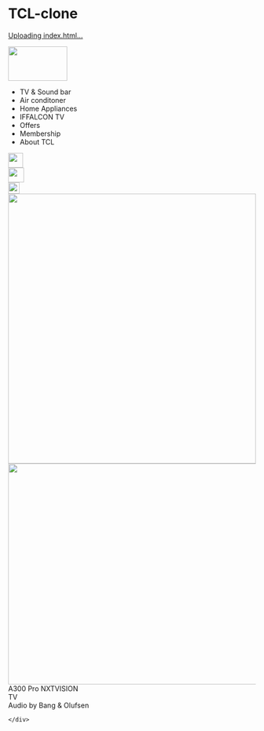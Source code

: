 # TCL-clone
[Uploading index.html…]()
<!DOCTYPE html>
<html lang="en">
<head>
    <meta charset="UTF-8">
    <meta name="viewport" content="width=device-width, initial-scale=1.0">
    <title>TCL Pakistan | LED TV | DC Inverter</title>
    <link rel="icon" href="assets/tcl logo.ico" >
   <link rel="stylesheet" href="style.css">
</head>
<body>
    <div class="main">
    <div class="box1">
      <img src="assets/tcl logo - Copy1.png" height="70px" width="120px">
    </div>
    <div >
      <ul>
        <li>TV & Sound bar</li>
        <li>Air conditoner</li>
        <li>Home Appliances</li>
        <li>IFFALCON TV</li>
        <li>Offers</li>
        <li>Membership</li>
        <li>About TCL</li>
      </ul>
     <div class="box2">
         <img src="assets/search.png" height="30px" width="30px">
     </div>
     <div class="box3">
        <img src="assets/cart.PNG" height="30px" width="32px" >
     </div>
     <div class="box4">
         <img src="assets/contact.jpg" height="23px" width="23px" >
     </div>
    </div>
    </div>
   <div class="container">
    <div class="box5">
      <img src="assets/bg image.png" height="550vh" width="100%">
    </div>
    <div class="box6">
     <img src="assets/lcd.png" height="450px" width="650px">
    </div>
    <div class="box7">
        <span class="text1">A300 Pro NXTVISION</span><br>
        <span class="text2">TV</span><br>
        <span class="text3">Audio by Bang & Olufsen</span>

    </div>
   </div> 
</body>
</html>
